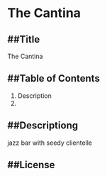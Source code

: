 # The Cantina

  ##Title
  ---
  The Cantina

  ##Table of Contents
  --
  1. Description
  2. 

  ##Descriptiong
  ---
  jazz bar with seedy clientelle

##License
---

